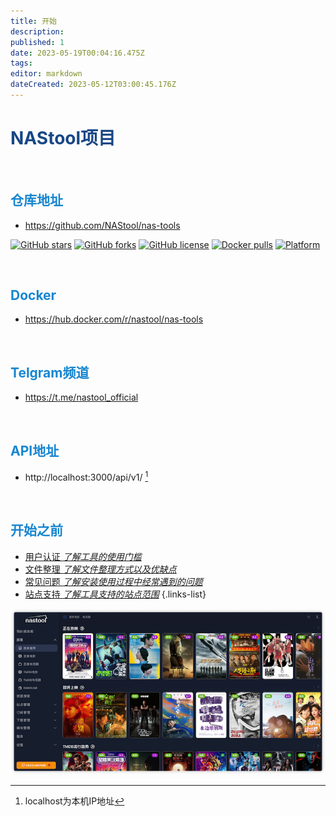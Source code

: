 ```yaml
---
title: 开始
description: 
published: 1
date: 2023-05-19T00:04:16.475Z
tags: 
editor: markdown
dateCreated: 2023-05-12T03:00:45.176Z
---
```


# <font color=#184785>NAStool项目</font>
</br>

## <font color=#1786D0>仓库地址</font>
*  https://github.com/NAStool/nas-tools

[![GitHub stars](https://img.shields.io/github/stars/NAStool/nas-tools?style=for-the-badge)](https://github.com/NAStool/nas-tools/stargazers) [![GitHub forks](https://img.shields.io/github/forks/NAStool/nas-tools?style=for-the-badge)](https://github.com/NAStool/nas-tools/network/members) [![GitHub license](https://img.shields.io/github/license/NAStool/nas-tools?style=for-the-badge)](https://github.com/NAStool/nas-tools/blob/master/LICENSE.md) [![Docker pulls](https://img.shields.io/docker/pulls/jxxghp/nas-tools?style=for-the-badge)](https://hub.docker.com/r/jxxghp/nas-tools) [![Platform](https://img.shields.io/badge/platform-amd64/arm64-pink?style=for-the-badge)](https://hub.docker.com/r/nastool/nas-tools)

</br>

## <font color=#1786D0>Docker</font>
*  https://hub.docker.com/r/nastool/nas-tools
</br>

## <font color=#1786D0>Telgram频道</font>
*  https://t.me/nastool_official
</br>

## <font color=#1786D0>API地址</font>
*  http://localhost:3000/api/v1/ [^1]
</br>

## <font color=#1786D0>开始之前</font>
- [用户认证 *了解工具的使用门槛*](/名词解释#用户认证)
- [文件整理 *了解文件整理方式以及优缺点*](/名词解释#转移方式)
- [常见问题 *了解安装使用过程中经常遇到的问题*](/常见问题)
- [站点支持 *了解工具支持的站点范围*](/支持站点)
{.links-list}

![nastool.png](/images/nastool.png)

[^1]:localhost为本机IP地址


